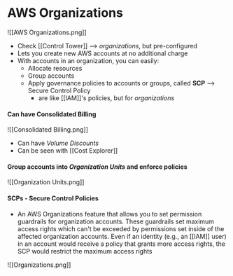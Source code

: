 # AWS Organizations
![[AWS Organizations.png]]
- Check [[Control Tower]] --> *organizations*, but pre-configured
- Lets you create new AWS accounts at no additional charge
- With accounts in an organization, you can easily:
	- Allocate resources
	- Group accounts
	- Apply governance policies to accounts or groups, called **SCP** --> Secure Control Policy
		- are like [[IAM]]'s policies, but for *organizations*

#### Can have Consolidated Billing
![[Consolidated Billing.png]]
- Can have *Volume Discounts*
- Can be seen with [[Cost Explorer]]

#### Group accounts into *Organization Units* and enforce policies
![[Organization Units.png]]

#### SCPs - Secure Control Policies
- An AWS Organizations feature that allows you to set permission guardrails for organization accounts. These guardrails set maximum access rights which can't be exceeded by permissions set inside of the affected organization accounts. Even if an identity (e.g., an [[IAM]] user) in an account would receive a policy that grants more access rights, the SCP would restrict the maximum access rights

![[Organizations.png]]